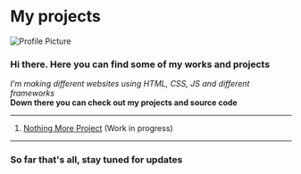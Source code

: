 # My projects
![Profile Picture](https://user-images.githubusercontent.com/42829827/229069110-5f0ace14-38c0-46d4-9013-6c734909fcfc.png)
### Hi there. Here you can find some of my works and projects
*I'm making different websites using HTML, CSS, JS and different frameworks*  
**Down there you can check out my projects and source code**  

---
1. [Nothing More Project](https://imflawlezz.github.io/NothingMore_Project/index.html) (Work in progress)
---
### So far that's all, stay tuned for updates

